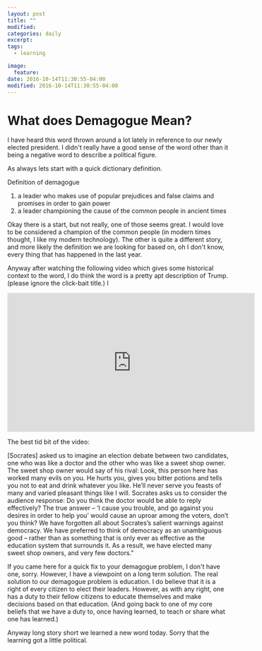 ```yaml
---
layout: post
title: ""
modified:
categories: daily
excerpt:
tags:
  - learning

image:
  feature:
date: 2016-10-14T11:30:55-04:00
modified: 2016-10-14T11:30:55-04:00
---
```


# What does Demagogue Mean?

I have heard this word thrown around a lot lately in
 reference to our newly elected president.
  I didn't really have a good sense of the word other than it being a negative word 
  to describe a political figure. 

As always lets start with a quick dictionary definition.

Definition of demagogue
1) a leader who makes use of popular prejudices and false claims and promises in order to gain power
2) a leader championing the cause of the common people in ancient times

Okay there is a start, but not really, one of those seems great. I would love to be considered a champion of the common people (in modern times thought, I like my modern technology). The other is quite a different story, and more likely the definition we are looking for based on, oh I don't know, every thing that has happened in the last year. 

Anyway after watching the following video which gives some historical context to the word, I do think the word is a pretty apt description of Trump. (please ignore the click-bait title.)  I 

 <iframe width="560" height="315" src="https://www.youtube.com/embed/fLJBzhcSWTk" frameborder="0" allowfullscreen></iframe>

 The best tid bit of the video:

[Socrates] asked us to imagine an
election debate between two candidates, one who was like a doctor and the other who was
like a sweet shop owner. The sweet shop owner would say of his rival: Look, this person
here has worked many evils on you. He hurts you, gives you bitter potions and tells you
not to eat and drink whatever you like. He’ll never serve you feasts of many and varied
pleasant things like I will. Socrates asks us to consider the audience response: Do you
think the doctor would be able to reply effectively? The true answer – ‘I cause you trouble,
and go against you desires in order to help you’ would cause an uproar among the voters,
don’t you think? We have forgotten all about Socrates’s salient warnings against democracy.
We have preferred to think of democracy as an unambiguous good – rather than as something
that is only ever as effective as the education system that surrounds it. As a result, we
have elected many sweet shop owners, and very few doctors."

If you came here for a quick fix to your demagogue problem, I don't have one, sorry. However, I have a viewpoint on a long term solution. 
The real solution to our demagogue problem is education. I do believe that it is a right of every citizen to elect their leaders. However, as with 
any right, one has a duty to their fellow citizens to educate themselves and make decisions based on that education. (And going back to one of my core beliefs that we have a duty to, once having learned, to teach or share what one has learned.)

Anyway long story short we learned a new word today. Sorry that the learning got a little political. 

